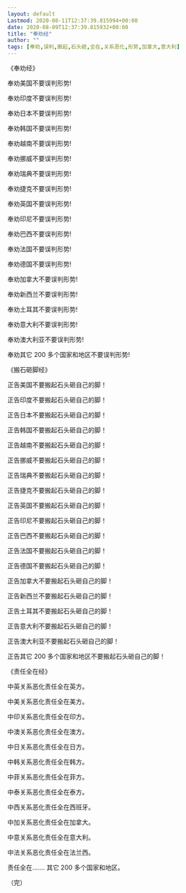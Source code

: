 ```yaml
---
layout: default
Lastmod: 2020-08-11T12:37:39.815994+00:00
date: 2020-08-09T12:37:39.815932+00:00
title: "奉劝经"
author: ""
tags: [奉劝,误判,搬起,石头砸,全在,关系恶化,形势,加拿大,意大利]
---
```


《奉劝经》

奉劝美国不要误判形势!

奉劝印度不要误判形势!

奉劝日本不要误判形势!

奉劝韩国不要误判形势!

奉劝越南不要误判形势!

奉劝挪威不要误判形势!

奉劝瑞典不要误判形势!

奉劝捷克不要误判形势!

奉劝英国不要误判形势!

奉劝印尼不要误判形势!

奉劝巴西不要误判形势!

奉劝法国不要误判形势!

奉劝德国不要误判形势!

奉劝加拿大不要误判形势!

奉劝新西兰不要误判形势!

奉劝土耳其不要误判形势!

奉劝意大利不要误判形势!

奉劝澳大利亚不要误判形势!

奉劝其它 200 多个国家和地区不要误判形势!

《搬石砸脚经》

正告美国不要搬起石头砸自己的脚！

正告印度不要搬起石头砸自己的脚！

正告日本不要搬起石头砸自己的脚！

正告韩国不要搬起石头砸自己的脚！

正告越南不要搬起石头砸自己的脚！

正告挪威不要搬起石头砸自己的脚！

正告瑞典不要搬起石头砸自己的脚！

正告捷克不要搬起石头砸自己的脚！

正告英国不要搬起石头砸自己的脚！

正告印尼不要搬起石头砸自己的脚！

正告巴西不要搬起石头砸自己的脚！

正告法国不要搬起石头砸自己的脚！

正告德国不要搬起石头砸自己的脚！

正告加拿大不要搬起石头砸自己的脚！

正告新西兰不要搬起石头砸自己的脚！

正告土耳其不要搬起石头砸自己的脚！

正告意大利不要搬起石头砸自己的脚！

正告澳大利亚不要搬起石头砸自己的脚！

正告其它 200 多个国家和地区不要搬起石头砸自己的脚！

《责任全在经》

中英关系恶化责任全在英方。

中美关系恶化责任全在美方。

中印关系恶化责任全在印方。

中澳关系恶化责任全在澳方。

中日关系恶化责任全在日方。

中韩关系恶化责任全在韩方。

中菲关系恶化责任全在菲方。

中泰关系恶化责任全在泰方。

中西关系恶化责任全在西班牙。

中加关系恶化责任全在加拿大。

中意关系恶化责任全在意大利。

中法关系恶化责任全在法兰西。

责任全在……. 其它 200 多个国家和地区。

（完）

